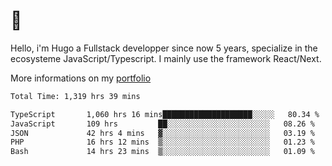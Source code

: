 # 👋 

Hello, i'm Hugo a Fullstack developper since now 5 years, specialize in the ecosysteme JavaScript/Typescript. I mainly use the framework React/Next.

More informations on my [portfolio](https://hcampos.fr)

<!--START_SECTION:waka-->

```txt
Total Time: 1,319 hrs 39 mins

TypeScript       1,060 hrs 16 mins████████████████████░░░░░   80.34 %
JavaScript       109 hrs         ██░░░░░░░░░░░░░░░░░░░░░░░   08.26 %
JSON             42 hrs 4 mins   ▓░░░░░░░░░░░░░░░░░░░░░░░░   03.19 %
PHP              16 hrs 12 mins  ▒░░░░░░░░░░░░░░░░░░░░░░░░   01.23 %
Bash             14 hrs 23 mins  ▒░░░░░░░░░░░░░░░░░░░░░░░░   01.09 %
```

<!--END_SECTION:waka-->
